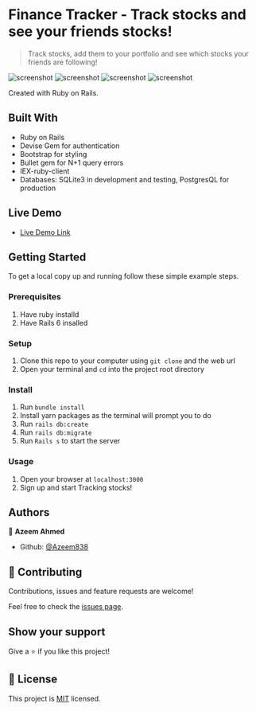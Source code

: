 # Finance Tracker - Track stocks and see your friends stocks!

> Track stocks, add them to your portfolio and see which stocks your friends are following!

![screenshot](app/assets/images/home-page.jpeg)
![screenshot](app/assets/images/group-page.jpeg)
![screenshot](app/assets/images/home-page.jpeg)
![screenshot](app/assets/images/your-groups.jpeg)

Created with Ruby on Rails.

## Built With

- Ruby on Rails
- Devise Gem for authentication
- Bootstrap for styling
- Bullet gem for N+1 query errors
- IEX-ruby-client
- Databases: SQLite3 in development and testing, PostgresQL for production

## Live Demo

- [Live Demo Link](https://dry-bayou-23499.herokuapp.com/)

## Getting Started

To get a local copy up and running follow these simple example steps.

### Prerequisites

1. Have ruby installd
2. Have Rails 6 insalled

### Setup

1. Clone this repo to your computer using <code>git clone</code> and the web url
2. Open your terminal and <code>cd</code> into the project root directory

### Install

1. Run <code>bundle install</code>
2. Install yarn packages as the terminal will prompt you to do
3. Run <code>rails db:create</code>
4. Run <code>rails db:migrate</code>
5. Run <code>Rails s</code> to start the server

### Usage

1. Open your browser at <code>localhost:3000</code>
2. Sign up and start Tracking stocks!

## Authors

👤 **Azeem Ahmed**

- Github: [@Azeem838](https://github.com/Azeem838)

## 🤝 Contributing

Contributions, issues and feature requests are welcome!

Feel free to check the [issues page](https://github.com/Azeem838/finance-tracker/issues).

## Show your support

Give a ⭐️ if you like this project!

## 📝 License

This project is [MIT](lic.url) licensed.
